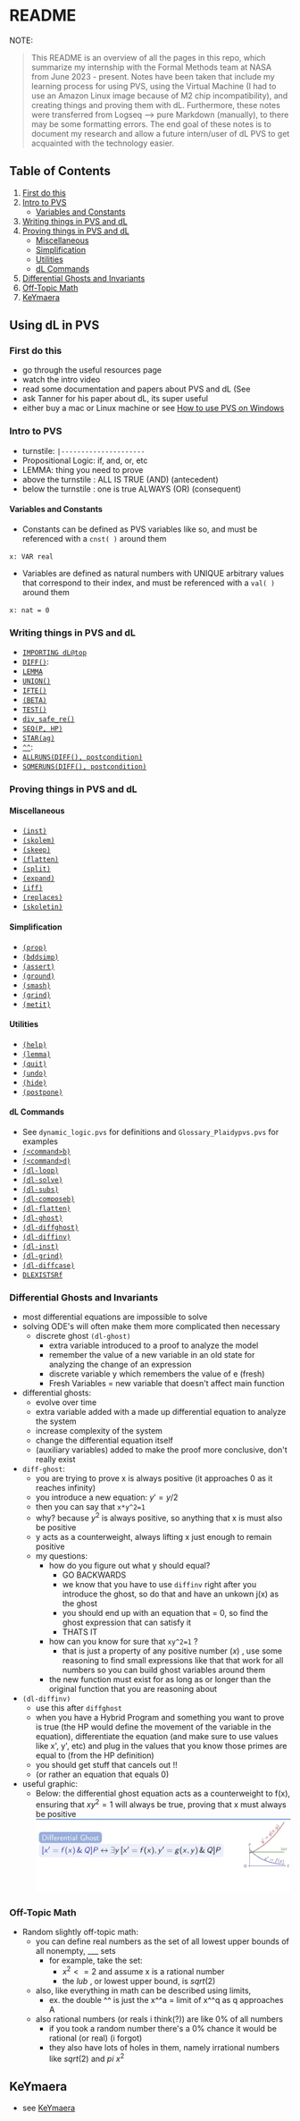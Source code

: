 README
======
NOTE:

> This README is an overview of all the pages in this repo, which summarize my
internship with the Formal Methods team at NASA from June 2023 - present. Notes
have been taken that include my learning process for using PVS, using the
Virtual Machine (I had to use an Amazon Linux image because of M2 chip
incompatibility), and creating things and proving them with dL. Furthermore,
these notes were transferred from Logseq --> pure Markdown (manually), to there
may be some formatting errors. The end goal of these notes is to document my
research and allow a future intern/user of dL PVS to get acquainted with the
technology easier. 

## Table of Contents
1. [First do this](#first-do-this)
2. [Intro to PVS](#intro-to-pvs)
   * [Variables and Constants](#variables-and-constants)
3. [Writing things in PVS and dL](#writing-things-in-pvs-and-dl)
4. [Proving things in PVS and dL](#proving-things-in-pvs-and-dl)
   * [Miscellaneous](#miscellaneous)
   * [Simplification](#simplification)
   * [Utilities](#utilities)
   * [dL Commands](#dl-commands)
5. [Differential Ghosts and Invariants](#differential-ghosts-and-invariants)
6. [Off-Topic Math](#off-topic-math)
7. [KeYmaera](#KeYmaera)

## Using dL in PVS
### First do this
- go through the useful resources page
- watch the intro video
- read some documentation and papers about PVS and dL (See 
- ask Tanner for his paper about dL, its super useful
- either buy a mac or Linux machine or see [How to use PVS on Windows](pages/pvs-on-windows.md)
### Intro to PVS
- turnstile: `|---------------------`
- Propositional Logic: if, and, or, etc
- LEMMA: thing you need to prove
- above the turnstile : ALL IS TRUE (AND) (antecedent)
- below the turnstile : one is true ALWAYS (OR) (consequent)
#### Variables and Constants
- Constants can be defined as PVS variables like so, and must be referenced with
a `cnst( )` around them

`x: VAR real`

- Variables are defined as natural numbers with UNIQUE arbitrary values that
correspond to their index, and must be referenced with a `val( )` around them

`x: nat = 0`

### Writing things in PVS and dL
- [`IMPORTING dL@top`](pages/IMPORTING.md)
- [`DIFF()`](pages/DIFF.md): 
- [`LEMMA`](pages/lemma.md) 
- [`UNION()`](pages/UNION.md) 
- [`IFTE()`](pages/IFTE.md) 
- [`(BETA)`](pages/beta.md)
- [`TEST()`](pages/test.md)
- [`div_safe_re()`](pages/div_safe_re.md) 
- [`SEQ(P, HP)` ](pages/SEQ.md) 
- [`STAR(ag)` ](pages/star.md) 
- [`^^`](pages/exponentiation.md): 
- [`ALLRUNS(DIFF(), postcondition)`](pages/ALLRUNS.md)
- [`SOMERUNS(DIFF(), postcondition)`](pages/SOMERUNS.md)
### Proving things in PVS and dL
#### Miscellaneous
- [`(inst)`](pages/inst.md)
- [`(skolem)`](pages/skolem.md)
- [`(skeep)`](pages/skeep.md)
- [`(flatten)`](pages/flatten.md)
- [`(split)`](pages/)
- [`(expand)`](pages/expand.md)
- [`(iff)`](pages/IFF.md)
- [`(replaces)`](pages/replaces.md)
- [`(skoletin)`](pages/skoletin.md)
#### Simplification
- [`(prop)`](pages/prop.md)
- [`(bddsimp)`](pages/bddsimp.md)
- [`(assert)`](pages/assert.md)
- [`(ground)`](pages/ground.md)
- [`(smash)`](pages/smash.md)
- [`(grind)`](pages/grind.md)
- [`(metit)`](metit.md)
#### Utilities
- [`(help)`](pages/help.md)
- [`(lemma)`](pages/lemma.md)
- [`(quit)`](pages/quit.md)
- [`(undo)`](pages/undo.md)
- [`(hide)`](pages/hide.md)
- [`(postpone)`](postpone.md)
#### dL Commands
- See `dynamic_logic.pvs` for definitions and `Glossary_Plaidypvs.pvs` for
examples  
- [`(<command>b)`](pages/box.md)
- [`(<command>d)`](pages/diamond.md)
- [`(dl-loop)`](pages/loop.md)
- [`(dl-solve)`](pages/solve.md)
- [`(dl-subs)`](pages/sub.md)
- [`(dl-composeb)`](pages/compose.md)
- [`(dl-flatten)`](pages/flatten.md)
- [`(dl-ghost)`](pages/ghosts.md)
- [`(dl-diffghost)`](pages/diffghost.md)
- [`(dl-diffinv)`](pages/diffinv.md)
- [`(dl-inst)`](pages/inst.md)
- [`(dl-grind)`](pages/dl-grind.md)
- [`(dl-diffcase)`](pages/diffcase.md)
- [`DLEXISTSRf`](pages/DLEXISTSRf.md)

### Differential Ghosts and Invariants
- most differential equations are impossible to solve
- solving ODE's will often make them more complicated then necessary
  - discrete ghost `(dl-ghost)` 
    - extra variable introduced to a proof to analyze the model
    - remember the value of a new variable in an old state for analyzing the
    change of an expression
    - discrete variable y which remembers the value of e (fresh)
    - Fresh Variables = new variable that doesn't affect main function
- differential ghosts:
  - evolve over time
  - extra variable added with a made up differential equation to analyze the
  system
  - increase complexity of the system
  - change the differential equation itself
  - (auxiliary variables) added to make the proof more conclusive, don't really
  exist
- `diff-ghost`: 
  - you are trying to prove x is always positive (it approaches 0 as it reaches
  infinity)
  - you introduce a new equation: $y' = y/2$
  - then you can say that `x*y^2=1`
  - why? because $y^2$ is always positive, so anything that x is must also be
  positive
  - y acts as a counterweight, always lifting x just enough to remain positive
  - my questions:
    - how do you figure out what y should equal?
      - GO BACKWARDS
      - we know that you have to use `diffinv` right after you introduce the
      ghost, so do that and have an unkown j(x) as the ghost
      - you should end up with an equation that = 0, so find the ghost
      expression that can satisfy it
      - THATS IT
    - how can you know for sure that `xy^2=1` ?
      - that is just a property of any positive number $(x)$ , use some
      reasoning to find small expressions like that that work for all numbers so
      you can build ghost variables around them
    - the new function must exist for as long as or longer than the original
    function that you are reasoning about
- `(dl-diffinv)`
  - use this after `diffghost`
  - when you have a Hybrid Program and something you want to prove is true (the
  HP would define the movement of the variable in the equation), differentiate
  the equation (and make sure to use values like x', y', etc) and plug in the
  values that you know those primes are equal to (from the HP definition)
  - you should get stuff that cancels out !!
  - (or rather an equation that equals 0)
- useful graphic:
  - Below: the differential ghost equation acts as a counterweight to f(x),
  ensuring that $xy^2 = 1$ will always be true, proving that x must always be
  positive
  ![image_1687872581667_0.png](https://github.com/n-crespo/NASA-2023/blob/master/assets/image_1687872581667_0_1688677124071_0.png?raw=true)

### Off-Topic Math
- Random slightly off-topic math:
  - you can define real numbers as the set of all lowest upper bounds of all
  nonempty, ___ sets
    - for example, take the set:
      - $x^2 <= 2$  and assume x is a rational number
      - the $lub$ , or lowest upper bound, is $sqrt(2)$
  - also, like everything in math can be described using limits,
    - ex. the double ^^ is just the x^^a = limit of x^^q as q approaches A
  - also rational numbers (or reals i think(?)) are like 0% of all numbers
    - if you took a random number there's a 0% chance it would be rational (or
    real) (i forgot)
    - they also have lots of holes in them, namely irrational numbers like
    $sqrt(2)$ and $pi$
$x^2$
## KeYmaera
- see [KeYmaera](pages/keymaera.md)
